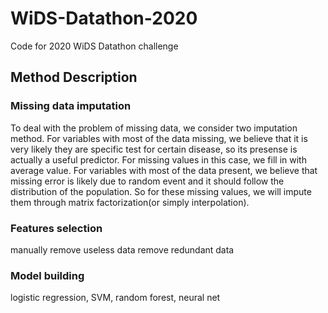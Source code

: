 # WiDS-Datathon-2020
Code for 2020 WiDS Datathon challenge

## Method Description
### Missing data imputation
To deal with the problem of missing data, we consider two imputation method.
For variables with most of the data missing, we believe that it is very likely they are specific test for certain disease, so its presense is actually a useful predictor. For missing values in this case, we fill in with average value.
For variables with most of the data present, we believe that missing error is likely due to random event and it should follow the distribution of the population. So for these missing values, we will impute them through matrix factorization(or simply interpolation).

### Features selection
manually remove useless data
remove redundant data 

### Model building
logistic regression, SVM, random forest, neural net
